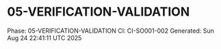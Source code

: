 # 05-VERIFICATION-VALIDATION
Phase: 05-VERIFICATION-VALIDATION
CI: CI-SO001-002
Generated: Sun Aug 24 22:41:11 UTC 2025
